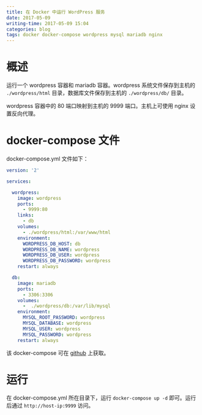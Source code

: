 ```yaml
---
title: 在 Docker 中运行 WordPress 服务
date: 2017-05-09
writing-time: 2017-05-09 15:04
categories: blog
tags: docker docker-compose wordpress mysql mariadb nginx
---
```


# 概述

运行一个 wordpress 容器和 mariadb 容器。wordpress 系统文件保存到主机的 `./wordpress/html` 目录，数据库文件保存到主机的 `./wordpress/db/` 目录。

wordpress 容器中的 80 端口映射到主机的 9999 端口。主机上可使用 nginx 设置反向代理。

# docker-compose 文件

docker-compose.yml 文件如下：

```yaml
version: '2'

services:

  wordpress:
    image: wordpress
    ports:
      - 9999:80
    links:
      - db
    volumes:
      - ./wordpress/html:/var/www/html
    environment:
      WORDPRESS_DB_HOST: db
      WORDPRESS_DB_NAME: wordpress
      WORDPRESS_DB_USER: wordpress
      WORDPRESS_DB_PASSWORD: wordpress
    restart: always

  db:
    image: mariadb
    ports:
      - 3306:3306
    volumes:
      -  ./wordpress/db:/var/lib/mysql
    environment:
      MYSQL_ROOT_PASSWORD: wordpress
      MYSQL_DATABASE: wordpress
      MYSQL_USER: wordpress
      MYSQL_PASSWORD: wordpress
    restart: always
```

该 docker-compose 可在 [github](https://github.com/haiiiiiyun/wordpress_docker_composer) 上获取。

# 运行

在 docker-compose.yml 所在目录下，运行 `docker-compose up -d` 即可。运行后通过 `http://host-ip:9999` 访问。

